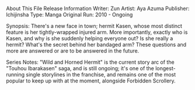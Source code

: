 About This File
Release Information
Writer: Zun
Artist: Aya Azuma
Publisher: Ichijinsha
Type: Manga
Original Run: 2010 - Ongoing


Synopsis:  There's a new face in town; hermit Kasen, whose most distinct feature is her tightly-wrapped injured arm.  More importantly, exactly who is Kasen, and why is she suddenly helping everyone out?  Is she really a hermit?  What's the secret behind her bandaged arm?  These questions and more are answered or are to be answered in the future.

Series Notes:  "Wild and Horned Hermit" is the current story arc of the "Touhou Ibarakasen" saga, and is still ongoing; it's one of the longest-running single storylines in the franchise, and remains one of the most popular to keep up with at the moment, alongside Forbidden Scrollery.
